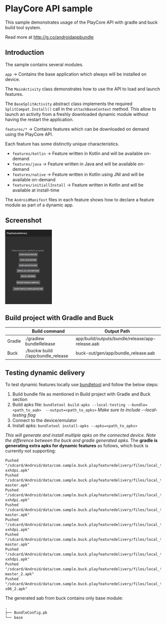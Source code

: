 # PlayCore API sample

This sample demonstrates usage of the PlayCore API with gradle and buck build tool system.

Read more at http://g.co/androidappbundle

## Introduction

The sample contains several modules.

`app` -> Contains the base application which always will be installed on device.

The `MainActivity` class demonstrates how to use the API to load and launch features.

The `BaseSplitActivity` abstract class implements the required `SplitCompat.Install()` call
in the `attachBaseContext` method. This allow to launch an activity from a freshly downloaded
dynamic module without having the restart the application.

`features/*` -> Contains features which can be downloaded on demand using the PlayCore API.

Each feature has some distinctly unique characteristics.

* `features/kotlin` -> Feature written in Kotlin and will be available on-demand
* `features/java` -> Feature written in Java and will be available on-demand
* `features/native` -> Feature written in Kotlin using JNI  and will be available on-demand
* `features/initiallInstall` -> Feature written in Kotlin and will be available at install-time

The `AndroidManifest` files in each feature shows how to declare a feature module as part of a dynamic app.

## Screenshot

<img src="screenshots/main.png" width="30%" />

## Build project with Gradle and Buck
|        | **Build command**                  | **Output Path**                                  |
|--------|------------------------------------|--------------------------------------------------|
| Gradle | ./gradlew bundleRelease            | app/build/outputs/bundle/release/app-release.aab |
| Buck   | ./buckw build //app:bundle_release | buck-out/gen/app/bundle_release.aab              |

## Testing dynamic delivery
To test dynamic features locally use [bundletool](https://developer.android.com/studio/command-line/bundletool>bundletool) and follow the below steps:
1. Build bundle file as mentioned in Build project with Gradle and Buck section
2. Build apks file: `bundletool build-apks --local-testing --bundle=<path_to_aab>  --output=<path_to_apks>`
   _Make sure to include  --local-testing flag_
3. Connect to the device/emulator
4. Install apks: `bundletool install-apks --apks=<path_to_apks>`

_This will generate and install multiple apks on the connected device. Note the difference between the buck and gradle generated apks._ The **gradle is generating extra apks for dynamic features** as follows, which buck is currently not supporting:
```
Pushed "/sdcard/Android/data/com.sample.buck.playfeaturedelivery/files/local_testing/initialInstall-xxhdpi.apk"
Pushed "/sdcard/Android/data/com.sample.buck.playfeaturedelivery/files/local_testing/initialInstall-master.apk"
Pushed "/sdcard/Android/data/com.sample.buck.playfeaturedelivery/files/local_testing/java-xxhdpi.apk"
Pushed "/sdcard/Android/data/com.sample.buck.playfeaturedelivery/files/local_testing/java-master.apk"
Pushed "/sdcard/Android/data/com.sample.buck.playfeaturedelivery/files/local_testing/kotlin-xxhdpi.apk"
Pushed "/sdcard/Android/data/com.sample.buck.playfeaturedelivery/files/local_testing/kotlin-master.apk"
Pushed "/sdcard/Android/data/com.sample.buck.playfeaturedelivery/files/local_testing/native-xxhdpi.apk"
Pushed "/sdcard/Android/data/com.sample.buck.playfeaturedelivery/files/local_testing/native-master_2.apk"
Pushed "/sdcard/Android/data/com.sample.buck.playfeaturedelivery/files/local_testing/native-x86_2.apk"
```
The generated aab from buck contains only base module:
```
.
├── BundleConfig.pb
└── base
```
